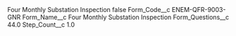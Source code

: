 <?xml version="1.0" encoding="UTF-8"?>
<CustomMetadata xmlns="http://soap.sforce.com/2006/04/metadata" xmlns:xsi="http://www.w3.org/2001/XMLSchema-instance" xmlns:xsd="http://www.w3.org/2001/XMLSchema">
    <label>Four Monthly Substation Inspection</label>
    <protected>false</protected>
    <values>
        <field>Form_Code__c</field>
        <value xsi:type="xsd:string">ENEM-QFR-9003-GNR</value>
    </values>
    <values>
        <field>Form_Name__c</field>
        <value xsi:type="xsd:string">Four Monthly Substation Inspection</value>
    </values>
    <values>
        <field>Form_Questions__c</field>
        <value xsi:type="xsd:double">44.0</value>
    </values>
    <values>
        <field>Step_Count__c</field>
        <value xsi:type="xsd:double">1.0</value>
    </values>
</CustomMetadata>
